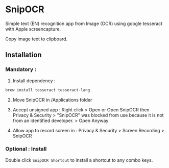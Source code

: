 # SnipOCR

Simple text (EN) recognition app from Image (OCR) using google tesseract with Apple screencapture.

Copy image text to clipboard.

## Installation

### Mandatory :

1) Install dependency :

```bash
brew install tesseract tesseract-lang
```

2) Move SnipOCR in /Applications folder

3) Accept unsigned app : Right click > Open or Open SnipOCR then Privacy & Security > "SnipOCR" was blocked from use because it is not from an
identified developer. > Open Anyway

4) Allow app to record screen in : Privacy & Security > Screen Recording > SnipOCR 

### Optional : Install

Double click `SnipOCR Shortcut` to install a shortcut to any combo keys.
